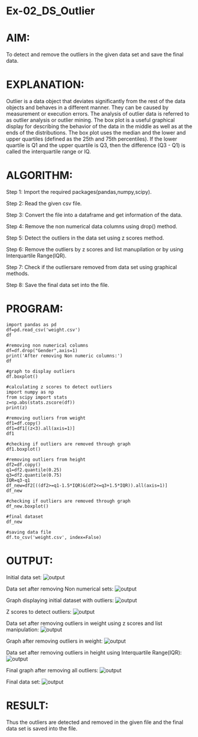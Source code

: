# Ex-02_DS_Outlier

# AIM:
To detect and remove the outliers in the given data set and save the final data.

# EXPLANATION:
Outlier is a data object that deviates significantly from the rest of the data objects and behaves in a different manner. They can be caused by measurement or execution errors. The analysis of outlier data is referred to as outlier analysis or outlier mining. The box plot is a useful graphical display for describing the behavior of the data in the middle as well as at the ends of the distributions. The box plot uses the median and the lower and upper quartiles (defined as the 25th and 75th percentiles). If the lower quartile is Q1 and the upper quartile is Q3, then the difference (Q3 - Q1) is called the interquartile range or IQ.

# ALGORITHM:
Step 1:
Import the required packages(pandas,numpy,scipy).

Step 2:
Read the given csv file.

Step 3:
Convert the file into a dataframe and get information of the data.

Step 4:
Remove the non numerical data columns using drop() method.

Step 5:
Detect the outliers in the data set using z scores method.

Step 6:
Remove the outliers by z scores and list manupilation or by using Interquartile Range(IQR).

Step 7:
Check if the outliersare removed from data set using graphical methods.

Step 8:
Save the final data set into the file.

# PROGRAM:

```
import pandas as pd
df=pd.read_csv('weight.csv')
df

#removing non numerical columns
df=df.drop("Gender",axis=1)
print('After removing Non numeric columns:')
df

#graph to display outliers
df.boxplot()

#calculating z scores to detect outliers
import numpy as np
from scipy import stats
z=np.abs(stats.zscore(df))
print(z)

#removing outliers from weight
df1=df.copy()
df1=df1[(z<3).all(axis=1)]
df1

#checking if outliers are removed through graph
df1.boxplot()

#removing outliers from height
df2=df.copy()
q1=df2.quantile(0.25)
q3=df2.quantile(0.75)
IQR=q3-q1
df_new=df2[((df2>=q1-1.5*IQR)&(df2<=q3+1.5*IQR)).all(axis=1)]
df_new

#checking if outliers are removed through graph
df_new.boxplot()

#final dataset
df_new

#saving data file
df.to_csv('weight.csv', index=False)

```

# OUTPUT:
Initial data set:
![output](o1.png)

Data set after removing Non numerical sets:
![output](o2.png)

Graph displaying initial dataset with outliers:
![output](o3.png)

Z scores to detect outliers:
![output](o4.png)

Data set after removing outliers in weight using z scores and list manipulation:
![output](o5.png)

Graph after removing outliers in weight:
![output](o6.png)

Data set after removing outliers in height using Interquartile Range(IQR):
![output](o7.png)

Final graph after removing all outliers:
![output](o8.png)

Final data set:
![output](o9.png)

# RESULT:
Thus the outliers are detected and removed in the given file and the final data set is saved into the file.